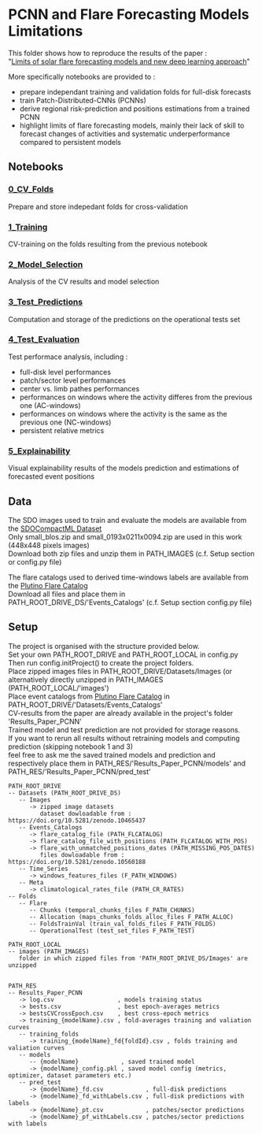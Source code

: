 # PCNN and Flare Forecasting Models Limitations

This folder shows how to reproduce the results of the paper :  
"[Limits of solar flare forecasting models and new deep learning approach](https://doi.org/10.22541/essoar.170688972.24631782/v1)"

More specifically notebooks are provided to :
- prepare independant training and validation folds for full-disk forecasts
- train Patch-Distributed-CNNs (PCNNs)
- derive regional risk-prediction and positions estimations from a trained PCNN
- highlight limits of flare forecasting models,
  mainly their lack of skill to forecast changes of activities and systematic underperformance compared to persistent models

## Notebooks

### [0_CV_Folds](https://github.com/gfrancisco20/sundl/blob/master/notebooks/flare_limits_pcnn/0_CV_Folds.ipynb)
Prepare and store indepedant folds for cross-validation

### [1_Training](https://github.com/gfrancisco20/sundl/blob/master/notebooks/flare_limits_pcnn/1_Training.ipynb)
CV-training on the folds resulting from the previous notebook

### [2_Model_Selection](https://github.com/gfrancisco20/sundl/blob/master/notebooks/flare_limits_pcnn/2_Model_Selection.ipynb)
Analysis of the CV results and model selection

### [3_Test_Predictions](https://github.com/gfrancisco20/sundl/blob/master/notebooks/flare_limits_pcnn/3_Test_Predictions.ipynb)
Computation and storage of the predictions on the operational tests set

### [4_Test_Evaluation](https://github.com/gfrancisco20/sundl/blob/master/notebooks/flare_limits_pcnn/4_Test_Evaluation.ipynb)
Test performace analysis, including :
- full-disk level performances
- patch/sector level performances
- center vs. limb pathes performances
- performances on windows where the activity differes from the previous one (AC-windows)
- performances on windows where the activity is the same as the previous one (NC-windows)
- persistent relative metrics

### [5_Explainability](https://github.com/gfrancisco20/sundl/blob/master/notebooks/flare_limits_pcnn/5_Explainability.ipynb)
Visual explainability results of the models prediction and estimations of forecasted event positions

## Data

The SDO images used to train and evaluate the models are available from the [SDOCompactML Dataset](https://doi.org/10.5281/zenodo.10465437)    
Only small_blos.zip and small_0193x0211x0094.zip are used in this work (448x448 pixels images)    
Download both zip files and unzip them in PATH_IMAGES (c.f. Setup section or config.py file)  

The flare catalogs used to derived time-windows labels are available from the [Plutino Flare Catalog](https://doi.org/10.5281/zenodo.10560188)  
Download all files and place them in PATH_ROOT_DRIVE_DS/'Events_Catalogs' (c.f. Setup section config.py file)  

## Setup

The project is organised with the  structure provided below.  
Set your own PATH_ROOT_DRIVE and PATH_ROOT_LOCAL in config.py  
Then run config.initProject() to create the project folders.  
Place zipped images files in PATH_ROOT_DRIVE/Datasets/Images (or alternatively directly unzipped in PATH_IMAGES (PATH_ROOT_LOCAL/'images')  
Place event catalogs from [Plutino Flare Catalog](https://doi.org/10.5281/zenodo.10560188) in PATH_ROOT_DRIVE/'Datasets/Events_Catalogs'  
CV-results from the paper are already available in the project's folder 'Results_Paper_PCNN'  
Trained model and test prediction are not provided for storage reasons.  
If you want to rerun all results without retraining models and computing prediction (skipping notebook 1 and 3)   
feel free to ask me the saved trained models and prediction 
and respectively place them in PATH_RES/'Results_Paper_PCNN/models' and PATH_RES/'Results_Paper_PCNN/pred_test'
```
PATH_ROOT_DRIVE
-- Datasets (PATH_ROOT_DRIVE_DS)
   -- Images
      -> zipped image datasets
         dataset dowloadable from : https://doi.org/10.5281/zenodo.10465437 
   -- Events_Catalogs
      -> flare_catalog_file (PATH_FLCATALOG)
      -> flare_catalog_file_with_positions (PATH_FLCATALOG_WITH_POS)
      -> flare_with_unmatched_positions_dates (PATH_MISSING_POS_DATES)
         files dowloadable from : https://doi.org/10.5281/zenodo.10560188
   -- Time_Series
      -> windows_features_files (F_PATH_WINDOWS)
   -- Meta
      -> climatological_rates_file (PATH_CR_RATES)
-- Folds
   -- Flare
      -- Chunks (temporal_chunks_files F_PATH_CHUNKS)
      -- Allocation (maps_chunks_folds_alloc_files F_PATH_ALLOC)
      -- FoldsTrainVal (train_val_folds_files F_PATH_FOLDS)
      -- OperationalTest (test_set_files F_PATH_TEST)

PATH_ROOT_LOCAL
-- images (PATH_IMAGES)
   folder in which zipped files from 'PATH_ROOT_DRIVE_DS/Images' are unzipped


PATH_RES
-- Results_Paper_PCNN
   -> log.csv                  , models training status
   -> bests.csv                , best epoch-averages metrics
   -> bestsCVCrossEpoch.csv    , best cross-epoch metrics
   -> training_{modelName}.csv , fold-averages training and valiation curves
   -- training_folds
      -> training_{modelName}_fd{foldId}.csv , folds training and valiation curves
   -- models
      -- {modelName}            , saved trained model
      -> {modelName}_config.pkl , saved model config (metrics, optimizer, dataset parameters etc.)
   -- pred_test
      -> {modelName}_fd.csv            , full-disk predictions
      -> {modelName}_fd_withLabels.csv , full-disk predictions with labels
      -> {modelName}_pt.csv            , patches/sector predictions
      -> {modelName}_pf_withLabels.csv , patches/sector predictions with labels
```

